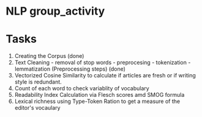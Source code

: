# NLP group_activity

# Tasks
1. Creating the Corpus (done)
1. Text Cleaning - removal of stop words - preprocesing - tokenization - lemmatization (Preprocessing steps) (done)
1. Vectorized Cosine Similarity to calculate if articles are fresh or if writing style is redundant.
1. Count of each word to check variablity of vocabulary
1. Readability Index Calculation via Flesch scores amd SMOG formula
1. Lexical richness using Type-Token Ration to get a measure of the editor's vocaulary